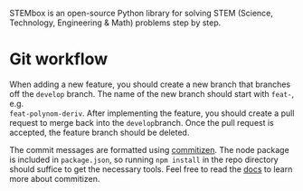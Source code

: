 STEMbox is an open-source Python library for solving STEM (Science, Technology, 
Engineering & Math) problems step by step.

# Git workflow

When adding a new feature, you should create a new branch that branches off the 
`develop` branch. The name of the new branch should start with `feat-`, e.g.  
`feat-polynom-deriv`. After implementing the feature, you should create a pull 
request to merge back into the `develop`branch. Once the pull request is 
accepted, the feature branch should be deleted.

The commit messages are formatted using 
[commitizen](http://commitizen.github.io/cz-cli/). The node package is included 
in `package.json`, so running `npm install` in the repo directory should 
suffice to get the necessary tools. Feel free to read the 
[docs](http://commitizen.github.io/cz-cli/) to learn more about commitizen.
